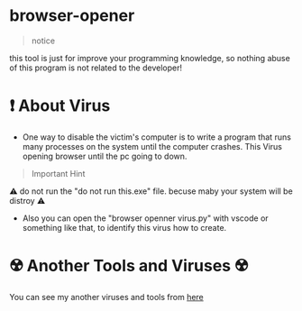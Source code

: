 # browser-opener
> notice

this tool is just for improve your programming knowledge, so nothing abuse of this program is not related to the developer!

# :exclamation: About Virus

- One way to disable the victim's computer is to write a program that runs many processes on the system until the computer crashes.
This Virus opening browser until the pc going to down.

> Important Hint

:warning: do not run the "do not run this.exe" file. becuse maby your system will be distroy :warning:

- Also you can open the "browser openner virus.py" with vscode or something like that, to identify this virus how to create.

# :radioactive: Another Tools and Viruses :radioactive:

You can see my another viruses and tools from [here](https://www.github.com/saed-gpr)

